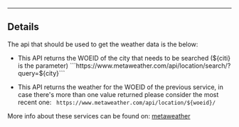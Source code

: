 -----------
## Details

The api that should be used to get the weather data is the below:

- This API returns the WOEID of the city that needs to be searched (${citi} is the parameter)
```https://www.metaweather.com/api/location/search/?query=${city}```

- This API returns the weather for the WOEID of the previous service, in case there's more than one value returned please consider the most recent one:
``` https://www.metaweather.com/api/location/${woeid}/```

More info about these services can be found on:
[metaweather](https://www.metaweather.com/api/)